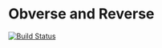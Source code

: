 Obverse and Reverse
===================

[![Build Status](https://travis-ci.org/jpvillaisaza/reverse.svg?branch=master)](https://travis-ci.org/jpvillaisaza/reverse)
